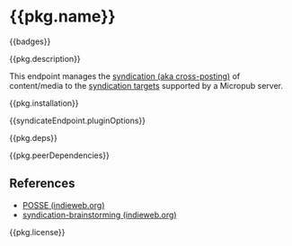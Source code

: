 # {{pkg.name}}

{{badges}}

{{pkg.description}}

This endpoint manages the [syndication (aka cross-posting)](https://indieweb.org/Category:syndication) of content/media to the [syndication targets](https://micropub.spec.indieweb.org/#syndication-targets) supported by a Micropub server.

<!-- toc -->

{{pkg.installation}}

{{syndicateEndpoint.pluginOptions}}

{{pkg.deps}}

{{pkg.peerDependencies}}

## References

- [POSSE (indieweb.org)](https://indieweb.org/POSSE)
- [syndication-brainstorming (indieweb.org)](https://indieweb.org/syndication-brainstorming)

{{pkg.license}}
